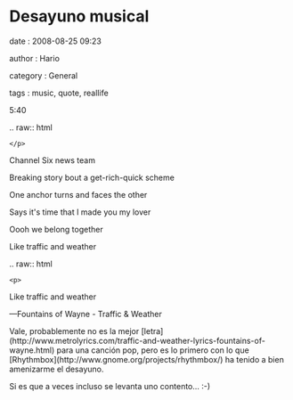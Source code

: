Desayuno musical
================

date
:   2008-08-25 09:23

author
:   Hario

category
:   General

tags
:   music, quote, reallife

<p>

 5:40

 .. raw:: html

    </p>

 Channel Six news team

 Breaking story bout a get-rich-quick scheme

 One anchor turns and faces the other

 Says it's time that I made you my lover

 Oooh we belong together

 Like traffic and weather

 .. raw:: html

    <p>

 Like traffic and weather
</p>
—Fountains of Wayne - Traffic & Weather

</p>
Vale, probablemente no es la mejor
[letra](http://www.metrolyrics.com/traffic-and-weather-lyrics-fountains-of-wayne.html)
para una canción pop, pero es lo primero con lo que
[Rhythmbox](http://www.gnome.org/projects/rhythmbox/) ha tenido a bien
amenizarme el desayuno.

Si es que a veces incluso se levanta uno contento... :-)
